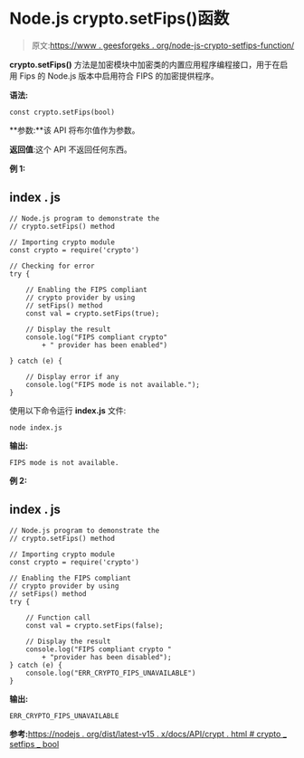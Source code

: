 # Node.js crypto.setFips()函数

> 原文:[https://www . geesforgeks . org/node-js-crypto-setfips-function/](https://www.geeksforgeeks.org/node-js-crypto-setfips-function/)

**crypto.setFips()** 方法是加密模块中加密类的内置应用程序编程接口，用于在启用 Fips 的 Node.js 版本中启用符合 FIPS 的加密提供程序。

**语法:**

```
const crypto.setFips(bool)
```

**参数:**该 API 将布尔值作为参数。

**返回值**:这个 API 不返回任何东西。

**例 1:**

## index . js

```
// Node.js program to demonstrate the  
// crypto.setFips() method

// Importing crypto module
const crypto = require('crypto')

// Checking for error
try {

    // Enabling the FIPS compliant 
    // crypto provider by using
    // setFips() method
    const val = crypto.setFips(true);

    // Display the result
    console.log("FIPS compliant crypto"
        + " provider has been enabled")

} catch (e) {

    // Display error if any
    console.log("FIPS mode is not available.");
}
```

使用以下命令运行 **index.js** 文件:

```
node index.js
```

**输出:**

```
FIPS mode is not available.
```

**例 2:**

## index . js

```
// Node.js program to demonstrate the  
// crypto.setFips() method

// Importing crypto module
const crypto = require('crypto')

// Enabling the FIPS compliant 
// crypto provider by using
// setFips() method
try {

    // Function call
    const val = crypto.setFips(false);

    // Display the result
    console.log("FIPS compliant crypto "
        + "provider has been disabled");
} catch (e) {
    console.log("ERR_CRYPTO_FIPS_UNAVAILABLE")
}
```

**输出:**

```
ERR_CRYPTO_FIPS_UNAVAILABLE
```

**参考:**[https://nodejs . org/dist/latest-v15 . x/docs/API/crypt . html # crypto _ setfips _ bool](https://nodejs.org/dist/latest-v15.x/docs/api/crypto.html#crypto_crypto_setfips_bool)